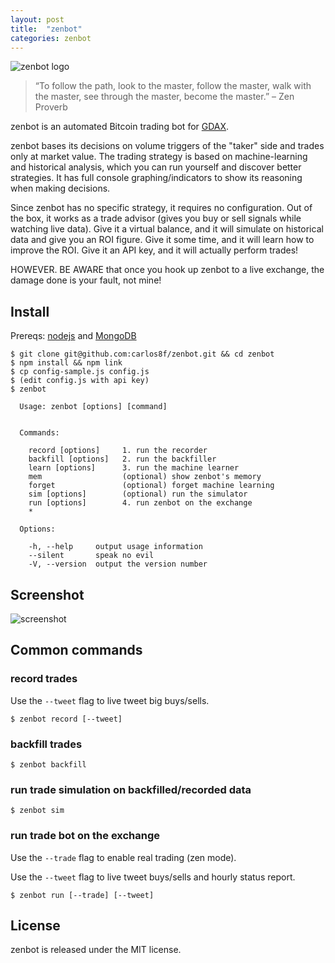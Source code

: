 ```yaml
---
layout: post
title:  "zenbot"
categories: zenbot
---
```


![zenbot logo](https://raw.githubusercontent.com/carlos8f/zenbot/master/assets/zenbot_square.png)

> “To follow the path, look to the master, follow the master, walk with the master, see through the master, become the master.”
> – Zen Proverb

zenbot is an automated Bitcoin trading bot for [GDAX](https://gdax.com/).

zenbot bases its decisions on volume triggers of the "taker" side and trades only at market value. The trading strategy is based on machine-learning and historical analysis, which you can run yourself and discover better strategies. It has full console graphing/indicators to show its reasoning when making decisions.

Since zenbot has no specific strategy, it requires no configuration. Out of the box, it works as a trade advisor (gives you buy or sell signals while watching live data). Give it a virtual balance, and it will simulate on historical data and give you an ROI figure. Give it some time, and it will learn how to improve the ROI. Give it an API key, and it will actually perform trades!

HOWEVER. BE AWARE that once you hook up zenbot to a live exchange, the damage done is your fault, not mine!

## Install

Prereqs: [nodejs](https://nodejs.org/) and [MongoDB](https://www.mongodb.com/)

```
$ git clone git@github.com:carlos8f/zenbot.git && cd zenbot
$ npm install && npm link
$ cp config-sample.js config.js
$ (edit config.js with api key)
$ zenbot

  Usage: zenbot [options] [command]


  Commands:

    record [options]     1. run the recorder
    backfill [options]   2. run the backfiller
    learn [options]      3. run the machine learner
    mem                  (optional) show zenbot's memory
    forget               (optional) forget machine learning
    sim [options]        (optional) run the simulator
    run [options]        4. run zenbot on the exchange
    *

  Options:

    -h, --help     output usage information
    --silent       speak no evil
    -V, --version  output the version number

```

## Screenshot

![screenshot](https://cloud.githubusercontent.com/assets/106763/16441892/e791744c-3d82-11e6-834e-b566d498e7e9.png)

## Common commands

### record trades

Use the `--tweet` flag to live tweet big buys/sells.

```
$ zenbot record [--tweet]
```

### backfill trades

```
$ zenbot backfill
```

### run trade simulation on backfilled/recorded data

```
$ zenbot sim
```

### run trade bot on the exchange

Use the `--trade` flag to enable real trading (zen mode).

Use the `--tweet` flag to live tweet buys/sells and hourly status report.

```
$ zenbot run [--trade] [--tweet]
```

## License

zenbot is released under the MIT license.
